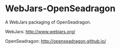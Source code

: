 # WebJars-OpenSeadragon

A WebJars packaging of OpenSeadragon.

WebJars: http://www.webjars.org/

OpenSeadragon: http://openseadragon.github.io/
